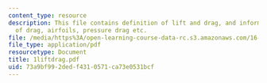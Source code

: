 ```yaml
---
content_type: resource
description: This file contains definition of lift and drag, and information on source
  of drag, airfoils, pressure drag etc.
file: /media/https%3A/open-learning-course-data-rc.s3.amazonaws.com/16-100-aerodynamics-fall-2005/73a9bf992dedf4310571ca73e0531bcf_1liftdrag.pdf
file_type: application/pdf
resourcetype: Document
title: 1liftdrag.pdf
uid: 73a9bf99-2ded-f431-0571-ca73e0531bcf
---
```

